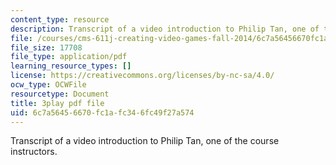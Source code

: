 ```yaml
---
content_type: resource
description: Transcript of a video introduction to Philip Tan, one of the course instructors.
file: /courses/cms-611j-creating-video-games-fall-2014/6c7a56456670fc1afc346fc49f27a574_RY0X1oEQbb0.pdf
file_size: 17708
file_type: application/pdf
learning_resource_types: []
license: https://creativecommons.org/licenses/by-nc-sa/4.0/
ocw_type: OCWFile
resourcetype: Document
title: 3play pdf file
uid: 6c7a5645-6670-fc1a-fc34-6fc49f27a574
---
```

Transcript of a video introduction to Philip Tan, one of the course instructors.